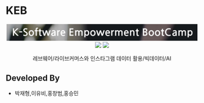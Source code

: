 # KEB
<div align="center">
    <img width="500" src="src/keb.png" alt="{Logo}">
    <br />
    <img src="https://img.shields.io/badge/build-v1.0.0-brightgreen"/>
    <img src="https://img.shields.io/badge/Java-FF160B?style=flat&logo=java&logoColor=white"/>
    <p>레브웨어/라이브커머스와 인스타그램 데이터 활용/빅데이터/AI</p>
</div>

## Developed By

- 박재형,이유비,홍창범,홍승민
